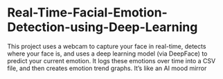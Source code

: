 # Real-Time-Facial-Emotion-Detection-using-Deep-Learning
This project uses a webcam to capture your face in real-time, detects where your face is, and uses a deep learning model (via DeepFace) to predict your current emotion. It logs these emotions over time into a CSV file, and then creates emotion trend graphs. It’s like an AI mood mirror
